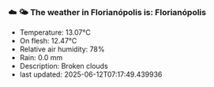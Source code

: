 ### ☁️ 🌤️  The weather in Florianópolis is: Florianópolis

- Temperature: 13.07°C
- On flesh: 12.47°C
- Relative air humidity: 78%
- Rain: 0.0 mm
- Description: Broken clouds
- last updated: 2025-06-12T07:17:49.439936
